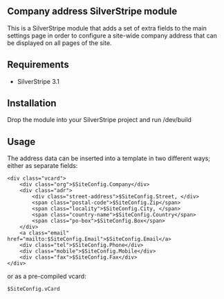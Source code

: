 ## Company address SilverStripe module

This is a SilverStripe module that adds a set of extra fields to the main settings page in order to configure a site-wide company address that can be displayed on all pages of the site.

## Requirements

* SilverStripe 3.1

## Installation

Drop the module into your SilverStripe project and run /dev/build

## Usage

The address data can be inserted into a template in two different ways; either as separate fields:

	<div class="vcard">
		<div class="org">$SiteConfig.Company</div>
		<div class="adr">
			<div class="street-address">$SiteConfig.Street, </div>
			<span class="postal-code">$SiteConfig.Zip</span>
			<span class="locality">$SiteConfig.City, </span>
			<span class="country-name">$SiteConfig.Country</span>
			<span class="po-box">$SiteConfig.Box</span>
		</div>
		<a class="email" href="mailto:$SiteConfig.Email">$SiteConfig.Email</a>
		<div class="tel">$SiteConfig.Phone</div>
		<div class="mobile">$SiteConfig.Mobile</div>
		<div class="fax">$SiteConfig.Fax</div>
	</div>

or as a pre-compiled vcard:

	$SiteConfig.vCard
